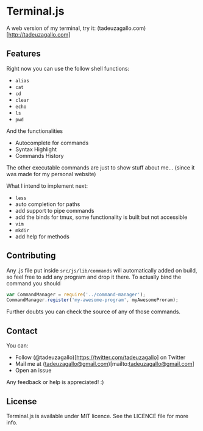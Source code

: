 # Terminal.js

A web version of my terminal, try it: (tadeuzagallo.com)[http://tadeuzagallo.com]

## Features

Right now you can use the follow shell functions:

* `alias`
* `cat`
* `cd`
* `clear`
* `echo`
* `ls`
* `pwd`

And the functionalities

* Autocomplete for commands
* Syntax Highlight
* Commands History

The other executable commands are just to show stuff about me... (since it was made for my personal website)

What I intend to implement next:

* `less`
* auto completion for paths
* add support to pipe commands
* add the binds for tmux, some functionality is built but not accessible
* `vim`
* `mkdir`
* add help for methods

## Contributing

Any .js file put inside `src/js/lib/commands` will automatically added on build, so feel free to add any
program and drop it there.
To actually bind the command you should

```js
var CommandManager = require('../command-manager');
CommandManager.register('my-awesome-program', myAwesomeProram);
```

Further doubts you can check the source of any of those commands.

## Contact

You can:

* Follow (@tadeuzagallo)[https://twitter.com/tadeuzagallo] on Twitter
* Mail me at (tadeuzagallo@gmail.com)[mailto:tadeuzagallo@gmail.com]
* Open an issue

Any feedback or help is appreciated! :)

## License
Terminal.js is available under MIT licence. See the LICENCE file for more info.

